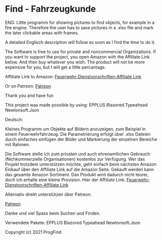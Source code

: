# Find  -  Fahrzeugkunde
ENG:
Little programm for showing pictures to find objects, for example in a fire engine. Therefore the user has to save pictures in a .xlsx file and mark the later clickable areas with frames.

A detailed Englisch description will follow as soon as I find the time to do it.

The Software is free to use for private and noncommercial Organizations.
If you want to support the project, you open Amazon with the Affiliate Link below. And then buy whatever you wish. The product will not be more expensive for you, but I will get a little percantage.

Affiliate Link to Amazon: 
<a target="_blank" href="https://amzn.to/3toEqcT">Feuerwehr-Dienstvorschriften-Affiliate Link</a>

Or on Patreon:
<a target="_blank" href="https://www.patreon.com/ProgFind">Patreon</a>

Thank you and have fun

This project was made possible by using:
EPPLUS
Blazored.Typeahead
Newtonsoft.Json

Deutsch:

Kleines Programm um Objekte auf Bildern anzuzeigen, zum Beispiel in einem Feuerwehrfahrzeug. Die Parametrierung erfolgt über .xlsx Dateien durch einfaches einfügen der Bilder und Markierung der einzelnen Bereiche mit Rahmen.

Die Software stelle ich zum privaten und auch ehrenamtlichen Gebrauch (Nichkommerzielle Organisationen) kostenlos zur Verfügung.
Wer das Projekt trotzdem unterstützen möchte, geht einfach beim nächsten Amazon Einkauf über den Affiliate Link auf die Amazon Seite. Gekauft werden kann das gesamte Amazon Sortiment. Das Produkt wird dadurch nicht teurer, doch ich erhalte eine kleine Provision.
Hier der Affiliate Link:
<a target="_blank" href="https://amzn.to/3toEqcT">Feuerwehr-Dienstvorschriften-Affiliate Link</a>

Alternativ direkt unterstützen über Patreon: </p>
<a target="_blank" href="https://www.patreon.com/ProgFind">Patreon</a>

Danke und viel Spass beim Suchen und Finden.

Verwendete Pakete:
EPPLUS
Blazored.Typeahead
Newtonsoft.Json

Copyright (c) 2021 ProgFind


